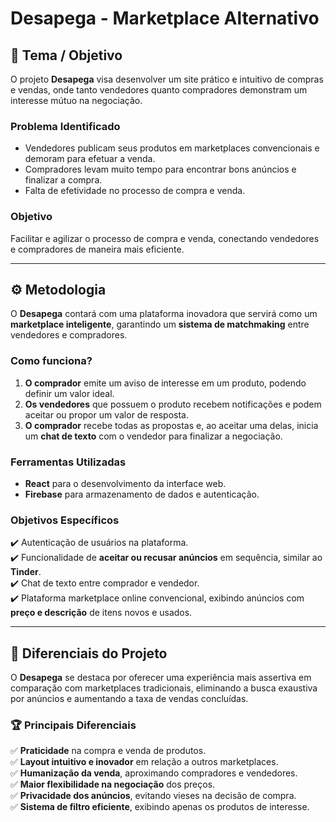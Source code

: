 # Desapega - Marketplace Alternativo

## 📌 Tema / Objetivo
O projeto **Desapega** visa desenvolver um site prático e intuitivo de compras e vendas, onde tanto vendedores quanto compradores demonstram um interesse mútuo na negociação. 

### Problema Identificado
- Vendedores publicam seus produtos em marketplaces convencionais e demoram para efetuar a venda.
- Compradores levam muito tempo para encontrar bons anúncios e finalizar a compra.
- Falta de efetividade no processo de compra e venda.

### Objetivo
Facilitar e agilizar o processo de compra e venda, conectando vendedores e compradores de maneira mais eficiente.

---

## ⚙️ Metodologia
O **Desapega** contará com uma plataforma inovadora que servirá como um **marketplace inteligente**, garantindo um **sistema de matchmaking** entre vendedores e compradores.

### Como funciona?
1. **O comprador** emite um aviso de interesse em um produto, podendo definir um valor ideal.
2. **Os vendedores** que possuem o produto recebem notificações e podem aceitar ou propor um valor de resposta.
3. **O comprador** recebe todas as propostas e, ao aceitar uma delas, inicia um **chat de texto** com o vendedor para finalizar a negociação.

### Ferramentas Utilizadas
- **React** para o desenvolvimento da interface web.
- **Firebase** para armazenamento de dados e autenticação.

### Objetivos Específicos
✔️ Autenticação de usuários na plataforma.  
✔️ Funcionalidade de **aceitar ou recusar anúncios** em sequência, similar ao **Tinder**.  
✔️ Chat de texto entre comprador e vendedor.  
✔️ Plataforma marketplace online convencional, exibindo anúncios com **preço e descrição** de itens novos e usados.  

---

## 🚀 Diferenciais do Projeto
O **Desapega** se destaca por oferecer uma experiência mais assertiva em comparação com marketplaces tradicionais, eliminando a busca exaustiva por anúncios e aumentando a taxa de vendas concluídas.

### 🏆 Principais Diferenciais
✅ **Praticidade** na compra e venda de produtos.  
✅ **Layout intuitivo e inovador** em relação a outros marketplaces.  
✅ **Humanização da venda**, aproximando compradores e vendedores.  
✅ **Maior flexibilidade na negociação** dos preços.  
✅ **Privacidade dos anúncios**, evitando vieses na decisão de compra.  
✅ **Sistema de filtro eficiente**, exibindo apenas os produtos de interesse. 
